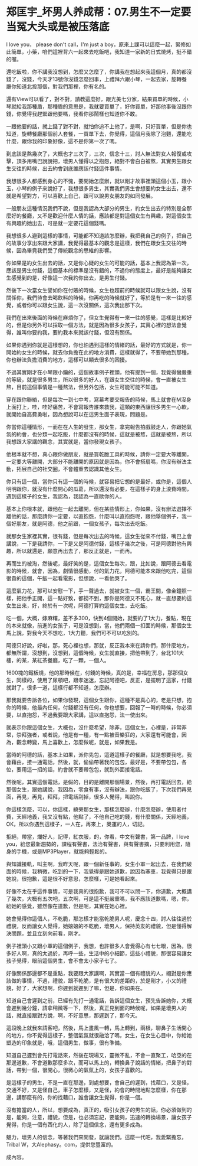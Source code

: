 # 郑匡宇_坏男人养成帮：07.男生不一定要当冤大头或是被压落底

I love you， please don't call，I'm just a boy，原來上課可以這麼一起，緊修如此簡單，小藥，咱們這裡背六一起來去吃飯吧，我知道一家新的日式燒烤，挺不錯的喔。

還吃飯啦，你不講我沒想到，怎麼又怎麼了，你講我在想起來我這個月，真的都沒錢了，沒錢，今天才13號你沒錢怎麼回事，上禮拜六跟小琴，一起去家，旋轉餐廳你知道北投那個，對我們那裡，你有名的。

還有View可以看了，對不對，請教這麼好，跟光美七分家，結果買單的時候，小琴就給我那種盾，那種盾的意思是，我就要買單了，好你買單，好那他事後沒跟你錢，你覺得我趕緊跟他要嗎，我看你那鬧樣也知道你不敢。

一跟他要的話，就上錢了對不對，就怕你追不上他了，是啊，只好買單，但是你也知道，旋轉餐廳那個前人套餐，一買單下去，你覺得，這個月我除了泡麵，還能吃什麼，跟你我的印象好像，這不是你第一次了嗎。

到底該是熬幾次了，大概也才三次了，三次，信念十三，討人無法對女人報復或攻擊，頂多用嘴巴說說把，壞男人懂得以之抱怨，絕對不會白白被熬，其實男生跟女生交往的時候，出去約會到底誰應該付錢這件事情。

我想很多人都感到身心的不愧，要開始怎麼辦，就以剛才故事裡頭這個小玉，跟小玉，小琴的例子來說好了，我想很多男生，其實我們男生會想要約女生出去，還不就是希望對方，可以喜歡上自己，跟可以說男女朋友的如同發展。

一般朋友這種情況我們不說，但是我認為大部分的男生，約女生出去的特別是全那麼好的餐廳，又不是歡迎什麼人情的話，應該都是對這個女生有興趣，對這個女生有興趣約她出去，可是就一定要花這個錢嗎。

我想很多人避到這樣的事情，可能都不知道該怎麼辦，我把我自己的例子，把自己的故事分享出來跟大家講，我覺得最基本的觀念是這樣，我們在跟女生交往的時候，因為畢竟我們受了傳統觀念的思維的影響。

你如果是約女生出去的話，又是你心疑的女生的可能的話，基本上我認為第一次，應該是男生付錢，這個基本的標準是沒有錯的，不過你的態度上，最好是能夠讓女生感覺到的是，好像這一次我約你出去，是男生付錢。

然後下一次當女生譬如你在付賬的時候，女生也超前的時候就可以跟女生說，沒有關係你，我們待會去喝飲料的時候，你再吃的時候就好了，等於是有一來一往的感覺，或者你可以跟女生說，這一次沒關係，這次我出那下次。

我們在出來後面的時候在麻煩你了，但女生覺得有一來一往的感覺，這樣是比較好的，但是你另外可以採取一個方法，就是因為很多女孩子，其實心裡的想法會覺得，誰叫你要約我，要約我本來就該付錢，但沒有關係。

如果你遇到你就是這樣想的，你也怕遇到這樣的情緒的話，最好的方式就是，你一開始約女生的時候，就去你負擔在此的地方消費，這樣就得了，不要帶她到那種，你也辦法負擔消費的地方，這樣可以顯去很多的困擾。

不過其實剛才在小琴跟小鑰的，這個故事例子裡頭，他有提到一個，我覺得蠻嚴重的等級，就是很多男生，所以很多的好人，在跟女生交往的時候，會一直被女生熬，目前這個事情是一種熬法，但另外包括，女生可能可能不知道。

穿在跟你聯絡，但是每次一到七中考，寫幕考要交報告的時候，馬上就會在M沒身上面打上，哇，哇好痛苦，不會寫報告誰來救我，這類的東西讓很多男生一心軟，就開始自高費勇啦，因為想說可以在這男生面子表現，問題是。

你當你這種情形，一而在在人生的發生，那女生，拿完報告拍戲鼓走人，你跟她氣氛的約會，也分類一起吃飯，什麼都沒有的時候，這就是被熬，這就是被熬，所以我想跟大家講的觀念，其實就是，當你發現女孩子。

他根本就不想，真心跟你做朋友，就是買乾脆工具的時候，請你一定要大等離開，一定要大等離開，大部分不能離開的原因就是因為，你不會搭扇嗎，你沒有辦法主動，拓展自己的社交圈，不會體重去認識其他女生。

你只有這一個，當你只有這一個的時候，就容易把它想的是最好，或你是，這個人明明跟你，就沒有什麼開心的瓜葛，所以還沒有必要，在這樣子的身上浪費時間，遇到這樣子的女生，我認為，我認為一直歐你的人。

基本上你根本就，跟他在一起去離開，但在某些情形上，你如果，沒有辦法選擇不離他的話，那麼請你一定要，以直抱怨，什麼叫以直抱怨呢，跟他舉個例子，我一個好朋友，就是阿德，他之前跟，一個女孩子，每次出去吃飯。

就那女生家裡其實，很有錢，但是每次出去的時候，這女生從來不付錢，嘴巴上會講說，一下是我請你，一下是又是阿德付錢，這樣子幾次之後，可是阿德對他有興趣，所以就還是，願意再出去了，那反正就是，一而再。

再而生的被淘，然後呢，最好笑的是，這個女生每次，跟，比如說，跟阿德去看電影的時候，就會，因為，劇情很感動，付的氣力花，阿德可能本來跟他吃完，這個很貴的這個，午飯一起看電影，但想說，一看他哭了。

這麼氣力花，那可以安慰一下，手一聲過去，就被女生一個，霸王間，像金鐘照一樣，把他手正開，這一點好致，都撈不到，那你是阿德又不死心，就一直想要約這女生出來，好，終於有一次呢，阿德打算約這個女生，去吃飯。

吃一個，大概，嫁麻糬，差不多300，快到4個開始，就要約了1大力，餐點，現在的本來就像，前進的女孩子，可是沒想到，當，他們兩個一扣面的時候，那個女生馬上說，對我今天不想吃，1大力麵，我們可不可以吃別的。

阿德只好說，好啦，那，死心裡也想，那就，反正我本來在請你們，那什麼地方，都無所謂，沒想到，沒想到，這個時候，女生就直接，把他帶到了，台北101大樓，的某，某紅茶餐廳，吃了一顆，一個人。

1600塊的鐵板燒，他的那時候在，付錢的時候，真的是，幸福在房息，那那個女生，同樣的，使用了尿頓吧，跟孝迷迷，忘記阿德吧，反正，是擺明了這家，付錢就對了，很多一道，這樣行都不知道，怎麼辦。

那我就要告訴各位，如果你發現，這個女生跟你，這種不是真心的，老是只想，抱你的時候，他最內任何，付錢都沒有任何，你也想要，回報了一時的時候，你必須要，以直抱怨，不過我要跟大家講，這以直抱怨，法一使出來。

就表示你跟這個女生，大概也，沒什麼希望，除非，這個女生，心裡是，非常非常，崇拜強者，或者說，他是有一種，有一點被音樂狂的，大家還有可能會，因為，觀念轉變，馬上喜歡上，怎麼做呢，就是，如果我是。

當時的阿德的話，基本上如果，派你先包，這道這樣子的餐廳，就是想要我吃，我會藉由，接一通電話，然後，就，偷偷帶著我的包包，最好是，不要帶包包，各位，要用這一招的話，約會就不要帶包包，就到外面接電話。

然後呢，其實這個電話，是假的，目的是離開那個場景，然後，再打電話回去，給那個女生，跟她講說，我因為，零食有事，沒有辦法，跟你吃飯了，下次我們再見面，再見，再見，拜拜，把電話刮掉，很多人覺得，叫說你。

你這樣怎麼，可以，你這樣，繞旁那女生，那樣怎麼辦，什麼怎麼辦，使用者付費，天經地義，我又沒有點，他點了，不他自己吃的錢，有什麼關係，天經地義，OK，所以你遇到這樣子，一人在，再來上，奧運的人，切記。

拒絕，帶當，爛好人，記得，紅衣服，的，你看，中文有聲書，第一品牌，I love you，給您最新趨勢的，課程有聲書，法治有聲書，與有聲書摘，只要利用您，隨身的手機，或是MP3Player，就能夠輕鬆的。

與知識接軌，叫主啊，我昨天呢，跟一個新任事的，女生小軍一起出去，在我們破面的時候，我稍微，吃到的一下，我覺得是跟她道歉，說因為塞車，我覺得只是跟她說，很抱歉，這是很不好意思，怎麼樣，可是她看起來。

好像不太在乎這件事情，可是我真的很抱歉，我可不可以問一下，你道歉，大概講了幾次，大概有五次吧，五次啊，可是這不挺嚴重嗎，我不應該道歉嗎，嗯，你，給她的感覺，雖然像在道歉，但是呢，其實在她心裡。

她會覺得你這個人，不乾脆，那怎樣才能當乾脆男人呢，慶念十四，討人往往過於禮貌，反而讓女人覺得，她娘娘的不乾脆，壞男人，保持英友的禮貌，但是懂得解決問題，並且立刻向前看，剛才。

例子裡頭小又跟小軍的這個例子，我想，也許很多人會覺得心有七七眼，因為，很多好人啊，真的太過於，再呼一些，生活中的小細節，這些小禮貌，那很容易讓女孩子覺得，眼前這個男生，會不會太小家子七了。

好像關係那邊都不是重點，我要跟大家講啊，其實當一個有禮貌的人，絕對是你應該做的事情，不過，禮貌，跟不乾脆，是有很大的差距的，於是剛才，小又的禮貌，好了，大家想啊，你遲到就遲到了嘛，但是，你如果在。

知道自己會遲到之前，已經有先打一通電話，告訴這個女生，預先告訴她你，大概會遲到幾分鐘，請拿稍微等一下，然後，真正見到面的時候呢，如果是壞男人的話，就直接跟對方說，啊，不好意思，那遲到了，那今天。

這段晚上就我來請客吧，然後，馬上畫風一轉，馬上轉到，兩根，聊鼻子生活開心的地方，你不覺得這樣子，整個氣氛就很融洽了嗎，女生，在女生心目中，你給她塑造的印象就是，哦，這個男生，做事，很有準備。

知道自己遲到會先打電話來，然後在現場又，靈微不亂，不會一直聚工，哈亞的在那邊道歉，不會道歉那麼多次，而可以馬上的，轉換鼻子說話的情緒，把鼻子的對話，帶到一個，很開心，很微心的氣氛上的，女孩子喜歡的。

是這樣子的男生，不是一直在那邊，到處想要，會自己的遲到，找藉口，又是怪，交通不好，又是怪自己，車子怎麼樣，又是怪，約會的時間地點怎麼樣，你在那邊，講那麼有的，你的找藉口，誰會讓女生覺得，你是一個。

沒有擔當的人，所以，想要成為，真正的，吸引女孩子的男生的話，你必須做到的是，能夠，注意，禮貌，但是，也必須忘記，要能夠，迅速的轉換場景，讓女孩子覺得，你是一個有西化的人，除了這個信念，還有更多成為。

魅力，壞男人的信念，等著我們來開發，就讓我們，這麼一代吧，我愛緊擔忘，Tribal W，大Alephasy。com，提供您豐富的。

成內容。